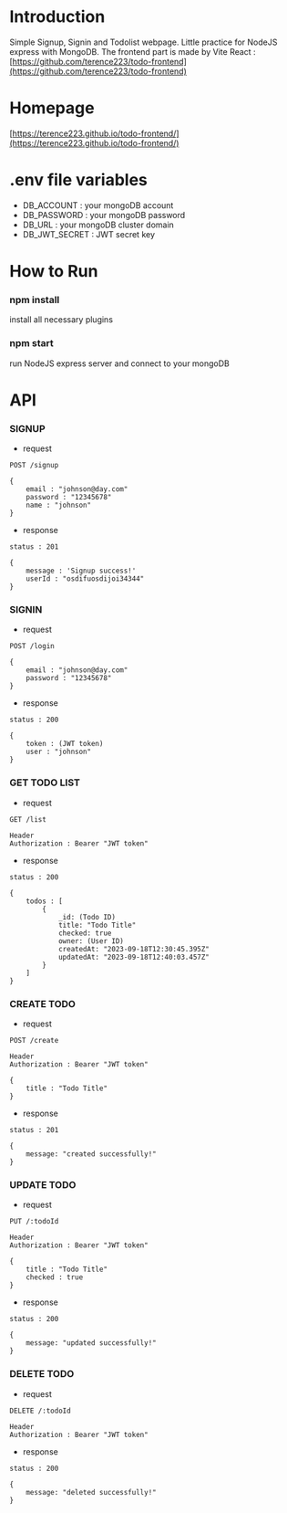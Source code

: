 # Introduction

Simple Signup, Signin and Todolist webpage. Little practice for NodeJS express with MongoDB. The frontend part is made by Vite React : [https://github.com/terence223/todo-frontend](https://github.com/terence223/todo-frontend)

# Homepage

[https://terence223.github.io/todo-frontend/](https://terence223.github.io/todo-frontend/)

# .env file variables

- DB_ACCOUNT : your mongoDB account
- DB_PASSWORD : your mongoDB password
- DB_URL : your mongoDB cluster domain
- DB_JWT_SECRET : JWT secret key

# How to Run

### npm install

install all necessary plugins

### npm start

run NodeJS express server and connect to your mongoDB

# API

### SIGNUP

- request

```
POST /signup

{
	email : "johnson@day.com"
	password : "12345678"
	name : "johnson"
}
```

- response

```
status : 201

{
	message : 'Signup success!'
	userId : "osdifuosdijoi34344"
}
```

### SIGNIN

- request

```
POST /login

{
	email : "johnson@day.com"
	password : "12345678"
}
```

- response

```
status : 200

{
	token : (JWT token)
	user : "johnson"
}
```

### GET TODO LIST

- request

```
GET /list

Header
Authorization : Bearer "JWT token"
```

- response

```
status : 200

{
    todos : [
        {
            _id: (Todo ID)
            title: "Todo Title"
            checked: true
            owner: (User ID)
            createdAt: "2023-09-18T12:30:45.395Z"
            updatedAt: "2023-09-18T12:40:03.457Z"
        }
    ]
}
```

### CREATE TODO

- request

```
POST /create

Header
Authorization : Bearer "JWT token"

{
	title : "Todo Title"
}
```

- response

```
status : 201

{
	message: "created successfully!"
}
```

### UPDATE TODO

- request

```
PUT /:todoId

Header
Authorization : Bearer "JWT token"

{
	title : "Todo Title"
	checked : true
}
```

- response

```
status : 200

{
	message: "updated successfully!"
}
```

### DELETE TODO

- request

```
DELETE /:todoId

Header
Authorization : Bearer "JWT token"
```

- response

```
status : 200

{
	message: "deleted successfully!"
}
```
